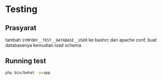 Testing
=======

## Prasyarat
tambah `SYMFONY__TEST__DATABASE__USER` ke bashrc dan apache conf, buat databasenya kemudian load schema.


## Running test
``` sh
php bin/behat -p=app
````
